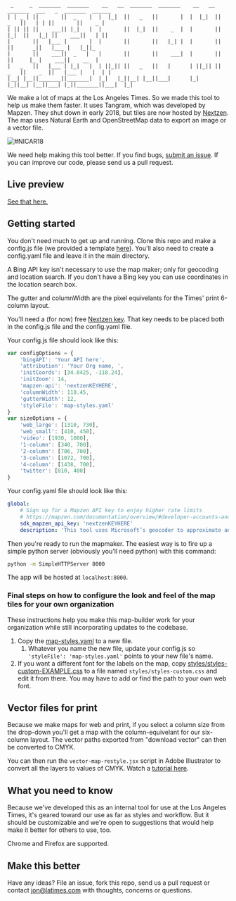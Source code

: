 ```
 _     _  _______  _______    __   __  _______  _______    __   __  _______  ___   _  _______  ______   
| | _ | ||       ||  _    |  |  |_|  ||   _   ||       |  |  |_|  ||   _   ||   | | ||       ||    _ |  
| || || ||    ___|| |_|   |  |       ||  |_|  ||    _  |  |       ||  |_|  ||   |_| ||    ___||   | ||  
|       ||   |___ |       |  |       ||       ||   |_| |  |       ||       ||      _||   |___ |   |_||_
|       ||    ___||  _   |   |       ||       ||    ___|  |       ||       ||     |_ |    ___||    __  |
|   _   ||   |___ | |_|   |  | ||_|| ||   _   ||   |      | ||_|| ||   _   ||    _  ||   |___ |   |  | |
|__| |__||_______||_______|  |_|   |_||__| |__||___|      |_|   |_||__| |__||___| |_||_______||___|  |_|
```

We make a lot of maps at the Los Angeles Times. So we made this tool to help us make them faster. It uses Tangram, which was developed by Mapzen. They shut down in early 2018, but tiles are now hosted by [Nextzen](https://www.nextzen.org/). The map uses Natural Earth and OpenStreetMap data to export an image or a vector file.

![#NICAR18](https://user-images.githubusercontent.com/695934/37242701-9ad8c81e-2433-11e8-9ad4-ad2d7646c02f.png)

We need help making this tool better. If you find bugs, [submit an issue](https://github.com/datadesk/web-map-maker/issues). If you can improve our code, please send us a pull request.

## Live preview

[See that here.](http://datadesk.github.io/web-map-maker/)

## Getting started

You don't need much to get up and running. Clone this repo and make a config.js file (we provided a template [here](https://github.com/datadesk/web-map-maker/tree/master/js/config.js-TEMPLATE)). You'll also need to create a config.yaml file and leave it in the main directory.

A Bing API key isn't necessary to use the map maker; only for geocoding and location search. If you don't have a Bing key you can use coordinates in the location search box.

The gutter and columnWidth are the pixel equivelants for the Times' print 6-column layout.

You'll need a (for now) free [Nextzen key](https://developers.nextzen.org/). That key needs to be placed both in the config.js file and the config.yaml file.

Your config.js file should look like this:
```js
var configOptions = {
    'bingAPI': 'Your API here',
    'attribution': 'Your Org name, ',
    'initCoords': [34.0425, -118.24],
    'initZoom': 14,
    'mapzen-api': 'nextzenKEYHERE',
    'columnWidth': 110.45,
    'gutterWidth': 12,
    'styleFile': 'map-styles.yaml'
}
var sizeOptions = {
    'web_large': [1310, 730],
    'web_small': [410, 450],
    'video': [1930, 1080],
    '1-column': [340, 700],
    '2-column': [706, 700],
    '3-column': [1072, 700],
    '4-column': [1438, 700],
    'twitter': [810, 400]
}
```

Your config.yaml file should look like this:
```yaml
global:
    # Sign up for a Mapzen API key to enjoy higher rate limits
    # https://mapzen.com/documentation/overview/#developer-accounts-and-api-keys
    sdk_mapzen_api_key: 'nextzenKEYHERE'
    description: 'This tool uses Microsoft’s geocoder to approximate an address’s location. It also uses data provided by OpenStreetMap (which you can <a href="http://www.openstreetmap.org/" target="_blank">edit here</a>) and Nextzen. Some supervisor, congressional and other GeoJSON boundaries can be found at <a href="http://boundaries.latimes.com/" target="_blank">boundaries.latimes.com</a>. You can draw your own file at <a href="http://geojson.io/" target="_blank">geojson.io</a>. Questions? Contact <a href="mailto:jon@latimes.com">jon@latimes.com</a> or <a href="https://github.com/datadesk/web-map-maker/issues" target="_blank">submit a bug</a> in GitHub.'
```

Then you're ready to run the mapmaker. The easiest way is to fire up a simple python server (obviously you'll need python) with this command:

```sh
python -m SimpleHTTPServer 8000
```

The app will be hosted at `localhost:8000`.

### Final steps on how to configure the look and feel of the map tiles for your own organization

These instructions help you make this map-builder work for your organization while still incorporating updates to the codebase.

1. Copy the [map-styles.yaml](map-styles.yaml) to a new file.
    1. Whatever you name the new file, update your config.js so `'styleFile': 'map-styles.yaml'` points to your new file's name.
1. If you want a different font for the labels on the map, copy [styles/styles-custom-EXAMPLE.css](styles/styles-custom-EXAMPLE.css) to a file named `styles/styles-custom.css` and edit it from there. You may have to add or find the path to your own web font.

## Vector files for print
Because we make maps for web and print, if you select a column size from the drop-down you'll get a map with the column-equivelant for our six-column layout. The vector paths exported from "download vector" can then be converted to CMYK.

You can then run the `vector-map-restyle.jsx` script in Adobe Illustrator to convert all the layers to values of CMYK. Watch a [tutorial here](http://latimes-graphics-media.s3.amazonaws.com/assets/video/map-maker-script-explainer.mp4).

## What you need to know

Because we've developed this as an internal tool for use at the Los Angeles Times, it's  geared toward our use as far as styles and workflow. But it should be customizable and we're open to suggestions that would help make it better for others to use, too.

Chrome and Firefox are supported.

## Make this better

Have any ideas? File an issue, fork this repo, send us a pull request or contact jon@latimes.com with thoughts, concerns or questions.
